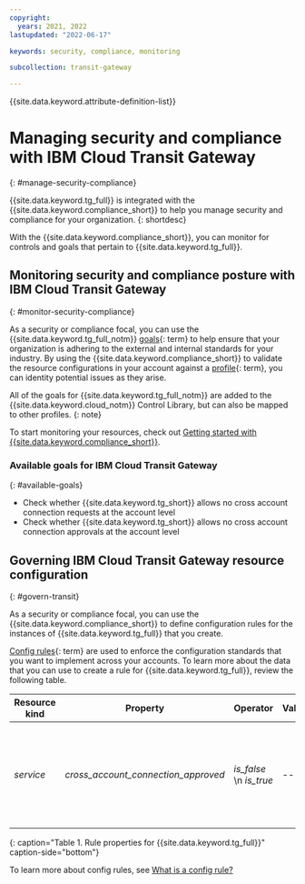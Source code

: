 ```yaml
---
copyright:
  years: 2021, 2022
lastupdated: "2022-06-17"

keywords: security, compliance, monitoring

subcollection: transit-gateway

---
```


{{site.data.keyword.attribute-definition-list}}

# Managing security and compliance with IBM Cloud Transit Gateway
{: #manage-security-compliance}

{{site.data.keyword.tg_full}} is integrated with the {{site.data.keyword.compliance_short}} to help you manage security and compliance for your organization.
{: shortdesc}

With the {{site.data.keyword.compliance_short}}, you can monitor for controls and goals that pertain to {{site.data.keyword.tg_full}}.

## Monitoring security and compliance posture with IBM Cloud Transit Gateway
{: #monitor-security-compliance}

As a security or compliance focal, you can use the {{site.data.keyword.tg_full_notm}} [goals](x2117978){: term} to help ensure that your organization is adhering to the external and internal standards for your industry. By using the {{site.data.keyword.compliance_short}} to validate the resource configurations in your account against a [profile](x2034950){: term}, you can identity potential issues as they arise.

All of the goals for {{site.data.keyword.tg_full_notm}} are added to the {{site.data.keyword.cloud_notm}} Control Library, but can also be mapped to other profiles.
{: note}

To start monitoring your resources, check out [Getting started with {{site.data.keyword.compliance_short}}](/docs/security-compliance?topic-security-compliance-getting-started).

### Available goals for IBM Cloud Transit Gateway
{: #available-goals}

* Check whether {{site.data.keyword.tg_short}} allows no cross account connection requests at the account level
* Check whether {{site.data.keyword.tg_short}} allows no cross account connection approvals at the account level

## Governing IBM Cloud Transit Gateway resource configuration
{: #govern-transit}

As a security or compliance focal, you can use the {{site.data.keyword.compliance_short}} to define configuration rules for the instances of {{site.data.keyword.tg_full}} that you create.

[Config rules](#x3084914){: term} are used to enforce the configuration standards that you want to implement across your accounts. To learn more about the data that you can use to create a rule for {{site.data.keyword.tg_full}}, review the following table.

| Resource kind | Property | Operator | Value | Description |
|----|----------|-------|-------|---------------------------|
| _service_ | _cross_account_connection_approved_ | _is_false_ \n _is_true_ | -- | Indicates whether an incoming cross account connection request can be approved. |
{: caption="Table 1. Rule properties for {{site.data.keyword.tg_full}}" caption-side="bottom"}

To learn more about config rules, see [What is a config rule?](/docs/security-compliance?topic=security-compliance-what-is-governance)
